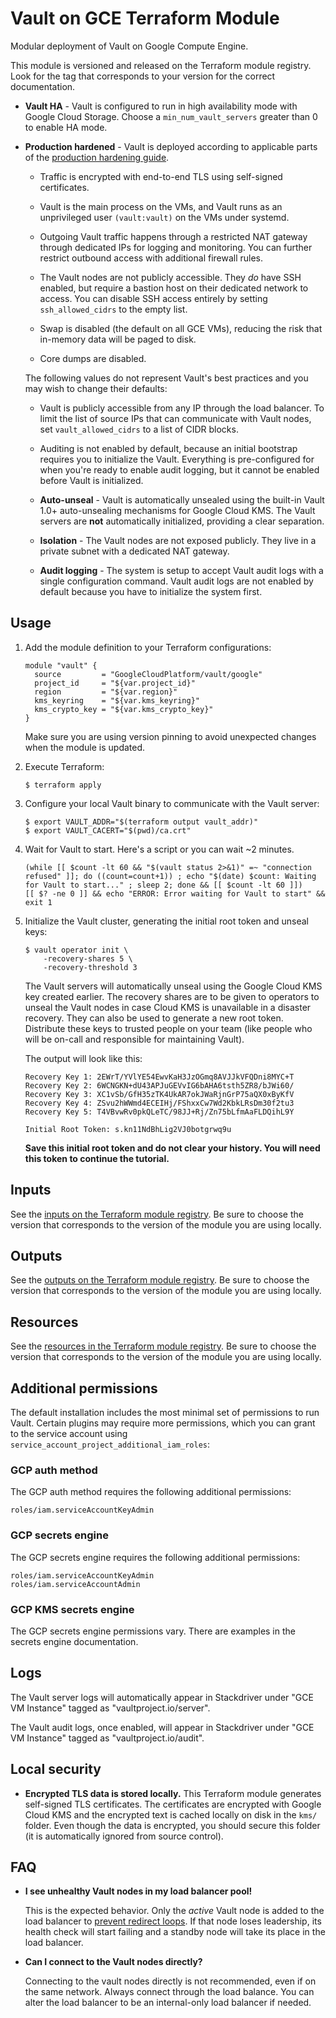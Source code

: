 # Vault on GCE Terraform Module

Modular deployment of Vault on Google Compute Engine.

This module is versioned and released on the Terraform module registry. Look for
the tag that corresponds to your version for the correct documentation.

- **Vault HA** - Vault is configured to run in high availability mode with
  Google Cloud Storage. Choose a `min_num_vault_servers` greater than 0 to
  enable HA mode.

- **Production hardened** - Vault is deployed according to applicable parts of
  the [production hardening guide][vault-production-hardening].

    - Traffic is encrypted with end-to-end TLS using self-signed certificates.

    - Vault is the main process on the VMs, and Vault runs as an unprivileged
      user `(vault:vault)` on the VMs under systemd.

    - Outgoing Vault traffic happens through a restricted NAT gateway through
      dedicated IPs for logging and monitoring. You can further restrict
      outbound access with additional firewall rules.

    - The Vault nodes are not publicly accessible. They _do_ have SSH enabled,
      but require a bastion host on their dedicated network to access. You can
      disable SSH access entirely by setting `ssh_allowed_cidrs` to the empty
      list.

    - Swap is disabled (the default on all GCE VMs), reducing the risk that
      in-memory data will be paged to disk.

    - Core dumps are disabled.

    The following values do not represent Vault's best practices and you may
    wish to change their defaults:

    - Vault is publicly accessible from any IP through the load balancer. To
      limit the list of source IPs that can communicate with Vault nodes, set
      `vault_allowed_cidrs` to a list of CIDR blocks.

    - Auditing is not enabled by default, because an initial bootstrap requires
      you to initialize the Vault. Everything is pre-configured for when you're
      ready to enable audit logging, but it cannot be enabled before Vault is
      initialized.

  - **Auto-unseal** - Vault is automatically unsealed using the built-in Vault
    1.0+ auto-unsealing mechanisms for Google Cloud KMS. The Vault servers are
    **not** automatically initialized, providing a clear separation.

  - **Isolation** - The Vault nodes are not exposed publicly. They live in a
    private subnet with a dedicated NAT gateway.

  - **Audit logging** - The system is setup to accept Vault audit logs with a
    single configuration command. Vault audit logs are not enabled by default
    because you have to initialize the system first.


## Usage

1. Add the module definition to your Terraform configurations:

    ```hcl
    module "vault" {
      source         = "GoogleCloudPlatform/vault/google"
      project_id     = "${var.project_id}"
      region         = "${var.region}"
      kms_keyring    = "${var.kms_keyring}"
      kms_crypto_key = "${var.kms_crypto_key}"
    }
    ```

    Make sure you are using version pinning to avoid unexpected changes when the
    module is updated.

1. Execute Terraform:

    ```
    $ terraform apply
    ```

1. Configure your local Vault binary to communicate with the Vault server:

    ```
    $ export VAULT_ADDR="$(terraform output vault_addr)"
    $ export VAULT_CACERT="$(pwd)/ca.crt"
    ```

1. Wait for Vault to start. Here's a script or you can wait ~2 minutes.

    ```
    (while [[ $count -lt 60 && "$(vault status 2>&1)" =~ "connection refused" ]]; do ((count=count+1)) ; echo "$(date) $count: Waiting for Vault to start..." ; sleep 2; done && [[ $count -lt 60 ]])
    [[ $? -ne 0 ]] && echo "ERROR: Error waiting for Vault to start" && exit 1
    ```

1. Initialize the Vault cluster, generating the initial root token and unseal
keys:

    ```
    $ vault operator init \
        -recovery-shares 5 \
        -recovery-threshold 3
    ```

    The Vault servers will automatically unseal using the Google Cloud KMS key
    created earlier. The recovery shares are to be given to operators to unseal
    the Vault nodes in case Cloud KMS is unavailable in a disaster recovery.
    They can also be used to generate a new root token. Distribute these keys to
    trusted people on your team (like people who will be on-call and responsible
    for maintaining Vault).

    The output will look like this:

    ```
    Recovery Key 1: 2EWrT/YVlYE54EwvKaH3JzOGmq8AVJJkVFQDni8MYC+T
    Recovery Key 2: 6WCNGKN+dU43APJuGEVvIG6bAHA6tsth5ZR8/bJWi60/
    Recovery Key 3: XC1vSb/GfH35zTK4UkAR7okJWaRjnGrP75aQX0xByKfV
    Recovery Key 4: ZSvu2hWWmd4ECEIHj/FShxxCw7Wd2KbkLRsDm30f2tu3
    Recovery Key 5: T4VBvwRv0pkQLeTC/98JJ+Rj/Zn75bLfmAaFLDQihL9Y

    Initial Root Token: s.kn11NdBhLig2VJ0botgrwq9u
    ```

    **Save this initial root token and do not clear your history. You will need
    this token to continue the tutorial.**


## Inputs

See the [inputs on the Terraform module registry][registry-inputs]. Be sure to
choose the version that corresponds to the version of the module you are using
locally.


## Outputs

See the [outputs on the Terraform module registry][registry-outputs]. Be sure to
choose the version that corresponds to the version of the module you are using
locally.


## Resources

See the [resources in the Terraform module registry][registry-resources]. Be
sure to choose the version that corresponds to the version of the module you are
using locally.


## Additional permissions

The default installation includes the most minimal set of permissions to run
Vault. Certain plugins may require more permissions, which you can grant to the
service account using `service_account_project_additional_iam_roles`:

### GCP auth method

The GCP auth method requires the following additional permissions:

```
roles/iam.serviceAccountKeyAdmin
```

### GCP secrets engine

The GCP secrets engine requires the following additional permissions:

```
roles/iam.serviceAccountKeyAdmin
roles/iam.serviceAccountAdmin
```

### GCP KMS secrets engine

The GCP secrets engine permissions vary. There are examples in the secrets
engine documentation.


## Logs

The Vault server logs will automatically appear in Stackdriver under "GCE VM
Instance" tagged as "vaultproject.io/server".

The Vault audit logs, once enabled, will appear in Stackdriver under "GCE VM
Instance" tagged as "vaultproject.io/audit".


## Local security

- **Encrypted TLS data is stored locally.** This Terraform module generates
  self-signed TLS certificates. The certificates are encrypted with Google Cloud
  KMS and the encrypted text is cached locally on disk in the `kms/` folder.
  Even though the data is encrypted, you should secure this folder (it is
  automatically ignored from source control).


## FAQ

- **I see unhealthy Vault nodes in my load balancer pool!**

    This is the expected behavior. Only the _active_ Vault node is added to the
    load balancer to [prevent redirect loops][vault-redirect-loop]. If that node
    loses leadership, its health check will start failing and a standby node
    will take its place in the load balancer.

- **Can I connect to the Vault nodes directly?**

    Connecting to the vault nodes directly is not recommended, even if on the
    same network. Always connect through the load balance. You can alter the
    load balancer to be an internal-only load balancer if needed.

[vault-redirect-loop]: https://www.vaultproject.io/docs/concepts/ha.html#behind-load-balancers
[vault-production-hardening]: https://www.vaultproject.io/guides/operations/production.html
[registry-inputs]: https://registry.terraform.io/modules/terraform-google-modules/vault/google?tab=inputs
[registry-outputs]: https://registry.terraform.io/modules/terraform-google-modules/vault/google?tab=outputs
[registry-resources]: https://registry.terraform.io/modules/terraform-google-modules/vault/google?tab=resources
